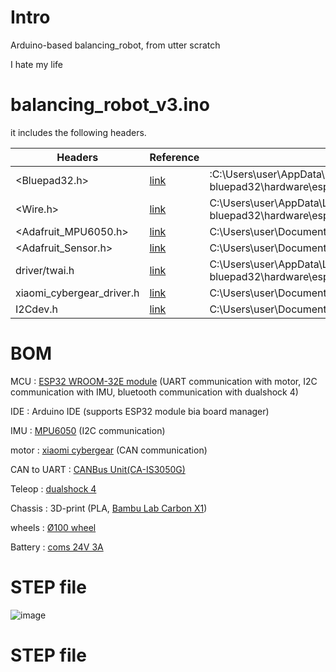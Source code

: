 # Intro
Arduino-based balancing_robot, from utter scratch  

  
I hate my life

# balancing_robot_v3.ino

it includes the following headers.  

| Headers  | Reference | Loaction |
| ------------- | ------------- | ------------- |
| <Bluepad32.h>  | [link](https://github.com/ricardoquesada/bluepad32)| :C:\Users\user\AppData\Local\Arduino15\packages\esp32-bluepad32\hardware\esp32\4.1.0\tools\sdk\esp32\include\bluepad32.h  |
| <Wire.h>  |[link](https://docs.arduino.cc/language-reference/en/functions/communication/wire/)| C:\Users\user\AppData\Local\Arduino15\packages\esp32-bluepad32\hardware\esp32\4.1.0\libraries\Wire\src\Wire.h  |
| <Adafruit_MPU6050.h> |[link](https://github.com/adafruit/Adafruit_MPU6050) |C:\Users\user\Documents\Arduino\libraries\Adafruit_MPU6050\Adafruit_MPU6050.h |
| <Adafruit_Sensor.h> |[link](https://github.com/adafruit/Adafruit_Sensor) |C:\Users\user\Documents\Arduino\libraries\Adafruit_Unified_Sensor\Adafruit_Sensor.h |
|driver/twai.h |[link](https://github.com/espressif/esp-idf/tree/master)| C:\Users\user\AppData\Local\Arduino15\packages\esp32-bluepad32\hardware\esp32\4.1.0\tools\sdk\esp32\include\driver\include\driver\twai.h |
|xiaomi_cybergear_driver.h |[link](https://github.com/DanielKalicki/Xiaomi_CyberGear_Arduino)| C:\Users\user\Documents\Arduino\libraries\xiaomi_cybergear\xiaomi_cybergear_driver.h |
|I2Cdev.h |[link](https://github.com/UncleRus/esp-idf-lib/blob/master/components/i2cdev/i2cdev.h)|C:\Users\user\Documents\Arduino\libraries\I2Cdev\I2Cdev.h |

# BOM

MCU : [ESP32 WROOM-32E module](https://www.google.com/search?q=esp32+wroom+datasheet&sca_esv=b5e030dce8bbb8a8&ei=2qg6aMeVNt-n2roP-aG38QU&oq=esp32+wroom+data&gs_lp=Egxnd3Mtd2l6LXNlcnAiEGVzcDMyIHdyb29tIGRhdGEqAggAMgUQABiABDIFEAAYgAQyBBAAGB4yBhAAGAgYHjIGEAAYCBgeMgYQABgIGB4yBhAAGAgYHjIGEAAYCBgeMgYQABgIGB4yCBAAGAgYChgeSLkGUDZYrwNwAXgBkAEAmAHQAaABmgaqAQUwLjQuMbgBAcgBAPgBAZgCBqACwQbCAgoQABiwAxjWBBhHwgIKEAAYgAQYQxiKBZgDAIgGAZAGCpIHBTEuNC4xoAf5H7IHBTAuNC4xuAe8BsIHBTItNS4xyAcj&sclient=gws-wiz-serp) (UART communication with motor, I2C communication with IMU, bluetooth communication with dualshock 4)

IDE : Arduino IDE (supports ESP32 module bia board manager)  

IMU : [MPU6050](https://invensense.tdk.com/wp-content/uploads/2015/02/MPU-6000-Datasheet1.pdf) (I2C communication)

motor : [xiaomi cybergear](https://github.com/belovictor/cybergear-docs) (CAN communication)  

CAN to UART : [CANBus Unit(CA-IS3050G)](https://shop.m5stack.com/products/canbus-unitca-is3050g?srsltid=AfmBOoo45a3Z4aiPm0DFpa_wk6L1i1zsp_HxvBCnvUw1hWO9vbXH9BUA)  

Teleop : [dualshock 4](https://www.playstation.com/ko-kr/accessories/dualshock-4-wireless-controller/)  

Chassis : 3D-print (PLA, [Bambu Lab Carbon X1](https://kr.store.bambulab.com/products/x1-carbon))  

wheels : [Ø100 wheel](https://kr.misumi-ec.com/vona2/detail/221000193783/?ProductCode=S-100UR)

Battery : [coms 24V 3A](https://www.coupang.com/vp/products/6761147603?itemId=15845511242&vendorItemId=83792381924&src=1042503&spec=10304025&addtag=400&ctag=6761147603&lptag=6761147603-15845511242&itime=20250531162122&pageType=PRODUCT&pageValue=6761147603&wPcid=17369392389484159327326&wRef=&wTime=20250531162122&redirect=landing&gclid=Cj0KCQjw0erBBhDTARIsAKO8iqRPxm5TNP5QtiZhhECka1vpn2KdWHgOK1eWB05oxIEn7RVgEn0xRuoaAqtkEALw_wcB&mcid=64c3aae965194f1b8afdfc962537f89e&campaignid=21519412236&adgroupid=)

# STEP file
![image](https://github.com/user-attachments/assets/fb096a44-df72-425c-9a0b-45032a784a4b)



# STEP file
